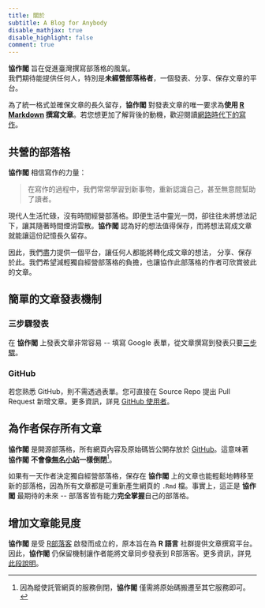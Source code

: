 ```yaml
---
title: 關於
subtitle: A Blog for Anybody
disable_mathjax: true
disable_highlight: false
comment: true
---
```



**協作閣** 旨在促進臺灣撰寫部落格的風氣。  
我們期待能提供任何人，特別是**未經營部落格者**，一個發表、分享、保存文章的平台。

為了統一格式並確保文章的長久留存，**協作閣** 對發表文章的唯一要求為**使用 [R Markdown](https://bookdown.org/yihui/rmarkdown) 撰寫文章**。若您想更加了解背後的動機，歡迎閱讀[網路時代下的寫作](/yongfu/write-in-rmd/)。


## 共營的部落格

**協作閣** 相信寫作的力量：

> 在寫作的過程中，我們常常學習到新事物，重新認識自己，甚至無意間幫助了讀者。

現代人生活忙碌，沒有時間經營部落格。即便生活中靈光一閃，卻往往未將想法記下，讓其隨著時間煙消雲散。**協作閣** 認為好的想法值得保存，而將想法寫成文章就能讓這份記憶長久留存。

因此，我們盡力提供一個平台，讓任何人都能將轉化成文章的想法， 分享、保存於此。我們希望減輕獨自經營部落格的負擔，也讓協作此部落格的作者可欣賞彼此的文章。


## 簡單的文章發表機制

### 三步驟發表

在 **協作閣** 上發表文章非常容易 -- 填寫 Google 表單，從文章撰寫到發表只要[三步驟](/info/submit/#三步驟發表)。


### GitHub

若您熟悉 GitHub，則不需透過表單。您可直接在 Source Repo 提出 Pull Request 新增文章。更多資訊，詳見 [GitHub 使用者](/info/submit/#github-使用者)。


## 為作者保存所有文章

**協作閣** 是開源部落格，所有網頁內容及原始碼皆公開存放於 [GitHub](https://github.com/Rbloggers/collabin)。這意味著 **協作閣** **不會像[無名小站](https://zh.wikipedia.org/wiki/無名小站)一樣倒閉**[^down]。

如果有一天作者決定獨自經營部落格，保存在 **協作閣** 上的文章也能輕鬆地轉移至新的部落格，因為所有文章都是可重新產生網頁的 `.Rmd` 檔。事實上，這正是 **協作閣** 最期待的未來 -- 部落客皆有能力**完全掌握**自己的部落格。


## 增加文章能見度

**協作閣** 是受 [R部落客](https://rbloggers.github.io) 啟發而成立的，原本旨在為 **R 語言** 社群提供文章撰寫平台。因此，**協作閣** 仍保留機制讓作者能將文章同步發表到 R部落客。更多資訊，詳見[此段說明](/info/submit/#同步發表至-r部落客)。



[^down]: 因為縱使託管網頁的服務倒閉，**協作閣** 僅需將原始碼搬遷至其它服務即可。

